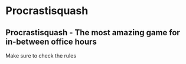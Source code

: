 # Procrastisquash

## Procrastisquash - The most amazing game for in-between office hours

Make sure to check the rules
